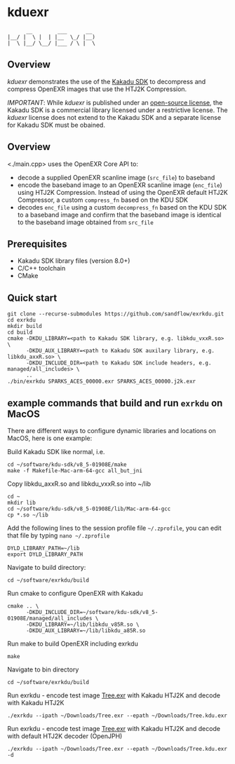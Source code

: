 # kduexr

          __        ___      __ 
    |__/ |  \ |  | |__  \_/ |__)
    |  \ |__/ \__/ |___ / \ |  \

## Overview

_kduexr_ demonstrates the use of the [Kakadu SDK](https://kakadusoftware.com/)
to decompress and compress OpenEXR images that use the HTJ2K Compression.

_IMPORTANT_: While _kduexr_ is published under an [open-source
license](./LICENSE.txt), the Kakadu SDK is a commercial library licensed under a
restrictive license. The _kduexr_ license does not extend to the Kakadu SDK and a
separate license for Kakadu SDK must be obained.

## Overview

<./main.cpp> uses the OpenEXR Core API to:

- decode a supplied OpenEXR scanline image (`src_file`) to baseband
- encode the baseband image to an OpenEXR scanline image (`enc_file`) using HTJ2K
  Compression. Instead of using the OpenEXR default HTJ2K Compressor, a custom
  `compress_fn` based on the KDU SDK
- decodes `enc_file` using a custom `decompress_fn` based on the KDU SDK to a
  baseband image and confirm that the baseband image is identical to the
  baseband image obtained from `src_file`

## Prerequisites

* Kakadu SDK library files (version 8.0+)
* C/C++ toolchain
* CMake

## Quick start

    git clone --recurse-submodules https://github.com/sandflow/exrkdu.git
    cd exrkdu
    mkdir build
    cd build
    cmake -DKDU_LIBRARY=<path to Kakadu SDK library, e.g. libkdu_vxxR.so> \
          -DKDU_AUX_LIBRARY=<path to Kakadu SDK auxilary library, e.g. libkdu_axxR.so> \
          -DKDU_INCLUDE_DIR=<path to Kakadu SDK include headers, e.g. managed/all_includes> \
          ..
    ./bin/exrkdu SPARKS_ACES_00000.exr SPARKS_ACES_00000.j2k.exr

## example commands that build and run `exrkdu` on MacOS

There are different ways to configure dynamic libraries and locations on MacOS, here is one example:

Build Kakadu SDK like normal, i.e.

    cd ~/software/kdu-sdk/v8_5-01908E/make
    make -f Makefile-Mac-arm-64-gcc all_but_jni

Copy  libkdu_axxR.so and libkdu_vxxR.so into ~/lib

    cd ~
    mkdir lib
    cd ~/software/kdu-sdk/v8_5-01908E/lib/Mac-arm-64-gcc
    cp *.so ~/lib

Add the following lines to the session profile file `~/.zprofile`, you can edit that file by typing `nano ~/.zprofile`

    DYLD_LIBRARY_PATH=~/lib
    export DYLD_LIBRARY_PATH

Navigate to build directory:

    cd ~/software/exrkdu/build

Run cmake to configure OpenEXR with Kakadu

    cmake .. \
          -DKDU_INCLUDE_DIR=~/software/kdu-sdk/v8_5-01908E/managed/all_includes \
          -DKDU_LIBRARY=~/lib/libkdu_v85R.so \
          -DKDU_AUX_LIBRARY=~/lib/libkdu_a85R.so

Run make to build OpenEXR including exrkdu

    make

Navigate to bin directory

    cd ~/software/exrkdu/build

Run exrkdu - encode test image [Tree.exr](https://openexr.com/en/latest/test_images/ScanLines/Tree.html) with Kakadu HTJ2K and decode with Kakadu HTJ2K

    ./exrkdu --ipath ~/Downloads/Tree.exr --epath ~/Downloads/Tree.kdu.exr

Run exrkdu - encode test image [Tree.exr](https://openexr.com/en/latest/test_images/ScanLines/Tree.html) with Kakadu HTJ2K and decode with default HTJ2K decoder (OpenJPH)

    ./exrkdu --ipath ~/Downloads/Tree.exr --epath ~/Downloads/Tree.kdu.exr -d

